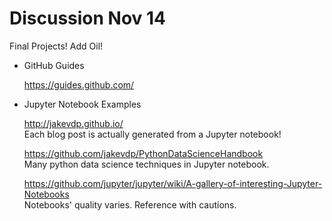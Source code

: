 
# Discussion Nov 14

Final Projects! Add Oil!  

- GitHub Guides

  https://guides.github.com/

- Jupyter Notebook Examples

  http://jakevdp.github.io/ <br>
  Each blog post is actually generated from a Jupyter notebook!
  
  https://github.com/jakevdp/PythonDataScienceHandbook <br>
  Many python data science techniques in Jupyter notebook.

  https://github.com/jupyter/jupyter/wiki/A-gallery-of-interesting-Jupyter-Notebooks <br>
  Notebooks' quality varies. Reference with cautions.
